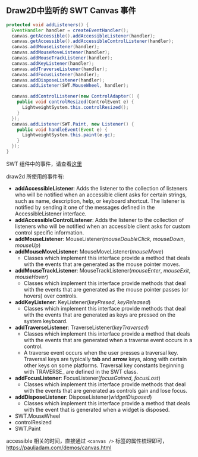 ## Draw2D中监听的 SWT Canvas 事件

```java
protected void addListeners() {
  EventHandler handler = createEventHandler();
  canvas.getAccessible().addAccessibleListener(handler);
  canvas.getAccessible().addAccessibleControlListener(handler);
  canvas.addMouseListener(handler);
  canvas.addMouseMoveListener(handler);
  canvas.addMouseTrackListener(handler);
  canvas.addKeyListener(handler);
  canvas.addTraverseListener(handler);
  canvas.addFocusListener(handler);
  canvas.addDisposeListener(handler);
  canvas.addListener(SWT.MouseWheel, handler);

  canvas.addControlListener(new ControlAdapter() {
    public void controlResized(ControlEvent e) {
      LightweightSystem.this.controlResized();
    }
  });
  canvas.addListener(SWT.Paint, new Listener() {
    public void handleEvent(Event e) {
      LightweightSystem.this.paint(e.gc);
    }
  });
}
```

SWT 组件中的事件，请查看[这里](https://help.eclipse.org/2020-12/index.jsp?topic=/org.eclipse.platform.doc.isv/reference/api/org/eclipse/swt/accessibility/package-summary.html)

draw2d 所使用的事件有:
- **addAccessibleListener**: Adds the listener to the collection of listeners who will be notified when an accessible client asks for certain strings, such as name, description, help, or keyboard shortcut. The listener is notified by sending it one of the messages defined in the AccessibleListener interface.
- **addAccessibleControlListener**: Adds the listener to the collection of listeners who will be notified when an accessible client asks for custom control specific information.
- **addMouseListener**: MouseListener(*mouseDoubleClick*, *mouseDown*, *mouseUp*)
- **addMouseMoveListener**: MouseMoveListener(*mouseMove*)
    - Classes which implement this interface provide a method that deals with the events that are generated as the mouse pointer moves.
- **addMouseTrackListener**: MouseTrackListener(*mouseEnter*, *mouseExit*, *mouseHover*)
    - Classes which implement this interface provide methods that deal with the events that are generated as the mouse pointer passes (or hovers) over controls.
- **addKeyListener**: KeyListener(*keyPresed*, *keyReleased*)
    - Classes which implement this interface provide methods that deal with the events that are generated as keys are pressed on the system keyboard.
- **addTraverseListener**: TraverseListener(*keyTraversed*)
    - Classes which implement this interface provide a method that deals with the events that are generated when a traverse event occurs in a control.
    - A traverse event occurs when the user presses a traversal key. Traversal keys are typically **tab** and **arrow** keys, along with certain other keys on some platforms. Traversal key constants beginning with TRAVERSE_ are defined in the SWT class.
- **addFocusListener**: FocusListener(*focusGained*, *focusLost*)
    - Classes which implement this interface provide methods that deal with the events that are generated as controls gain and lose focus.
- **addDisposeListener**: DisposeListener(*widgetDisposed​*)
    - Classes which implement this interface provide a method that deals with the event that is generated when a widget is disposed.
- SWT.MouseWheel
- controlResized
- SWT.Paint

accessible 相关的时间，直接通过 `<canvas />` 标签的属性梳理即可，https://pauljadam.com/demos/canvas.html


